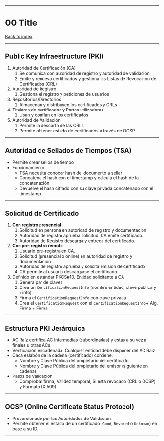 
---
# 00 Title

[Back to index](../README.md)

---

## Public Key Infraestructure (PKI)
1. Autoridad de Certificación (CA)
	1. Se comunica con autoridad de registro y autoridad de validación
	2. Emite y renueva certificados y gestiona las Listas de Revocación de Certificados (CRL)
2. Autoridad de Registro
	1. Gestiona el registro y peticiones de usuarios
3. Repositorios/Directorios
	1. Almacenan y distribuyen los certificados y CRLs
4. Titulares de certificados y Partes utilizadoras
	1. Usan y confían en los certificados 
5. Autoridad de Validación
	1. Permite la descarfa de las CRLs
	2. Permite obtener estado de certificados a través de OCSP
---
## Autoridad de Sellados de Tiempos (TSA)
- Permite crear sellos de tiempo
- Funcionamiento
	- TSA necesita conocer hash del documento a sellar
	- Concatena el hash con el timestamp y calcula el hash de la concatenación
	- Devuelve el hash cifrado con su clave privada concatenado con el timestamp
---
## Solicitud de Certificado
1. **Con registro presencial**
	1. Solicitud en persona en autoridad de registro y documentación
	2. Autoridad de registro aprueba solicitud. CA emite certificado.
	3. Autoridad de Registro descarga y entrega del certificado.
2. **Con pre-registro remoto**
	1. Usuario pre-registra en CA.
	2. Solicitud (presencial o online) en autoridad de registro y documentación
	3. Autoridad de registro aprueba y solicita emisión de certificado
	4. CA permite al usuario descargarse el certificado.
3. Definido en estándar PKCS#10. Entidad solicitante a CA
	1. Genera par de claves
	2. Crea un `CertificationRequestInfo` (nombre entidad, clave pública y +info)
	3. Firma el `CertificationRequestInfo` con clave privada
	4. Crea el `CertificationRequest` con el `CertificationRequestInfo`+ Alg. Firma + Firma
---
## Estructura PKI Jerárquica
- AC Raíz certifica AC Intermedias (subordinadas) y estas a su vez a finales u otras ACs
- Verificación encadenada. Cualquier entidad debe disponer del AC Raiz
- Cada eslabón de la cadena (certificado) contiene:
	- Nombre y Clave Pública del propietario del certificado
	- Nombre y Clave Pública del propietario del emisor (siguiente en cadena)
- Pasos de validación
	- Comprobar firma, Validez temporal, Si está revocado (CRL o OCSP) y Formato (X.509)
---
## OCSP (Online Certificate Status Protocol)
- Proporcionado por las Autoridades de Validación
- Permite obtener el estado de un certificado (`Good`, `Revoked` o `Unknown`) en base a su ID.
---